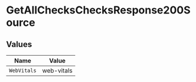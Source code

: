 # GetAllChecksChecksResponse200Source


## Values

| Name        | Value       |
| ----------- | ----------- |
| `WebVitals` | web-vitals  |